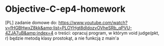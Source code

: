 # Objective-C-ep4-homework
[PL] zadanie domowe do: https://www.youtube.com/watch?v=fHGBHwxZ8kk&amp;list=PLOYHgt8dIdozvOVheSRb_qPVU-4ZJA7uB&amp;index=4 o treści: opracuj program, w którym void judge(pkt, r) będzie metodą klasy prostokąt, a nie funkcją z main'a
